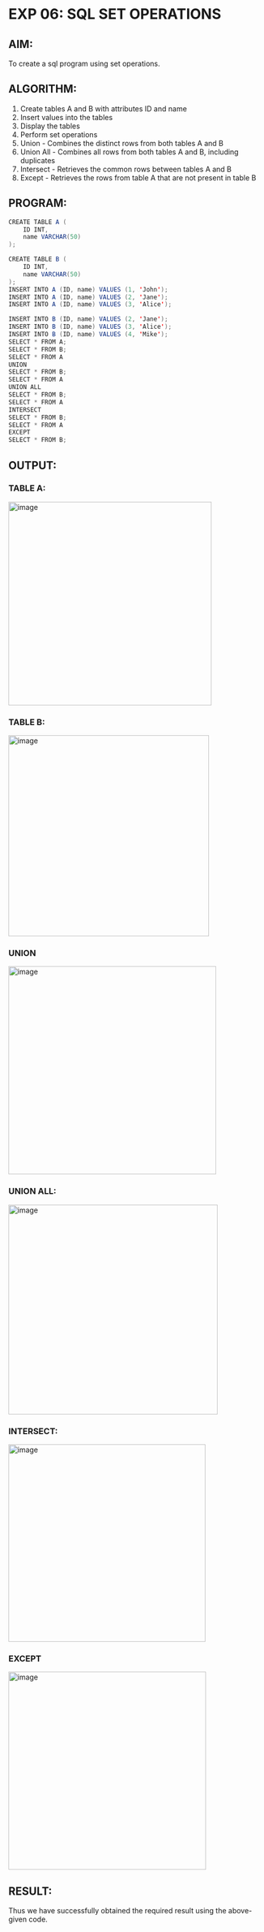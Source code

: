# EXP 06: SQL SET OPERATIONS

## AIM:

To create a sql program using set operations.

## ALGORITHM:

1) Create tables A and B with attributes ID and name
2) Insert values into the tables
3) Display the tables
4) Perform set operations
5) Union - Combines the distinct rows from both tables A and B
6) Union All - Combines all rows from both tables A and B, including duplicates
7) Intersect - Retrieves the common rows between tables A and B
8) Except - Retrieves the rows from table A that are not present in table B

## PROGRAM:
```java
CREATE TABLE A (
    ID INT,
    name VARCHAR(50)
);

CREATE TABLE B (
    ID INT,
    name VARCHAR(50)
);
INSERT INTO A (ID, name) VALUES (1, 'John');
INSERT INTO A (ID, name) VALUES (2, 'Jane');
INSERT INTO A (ID, name) VALUES (3, 'Alice');

INSERT INTO B (ID, name) VALUES (2, 'Jane');
INSERT INTO B (ID, name) VALUES (3, 'Alice');
INSERT INTO B (ID, name) VALUES (4, 'Mike');
SELECT * FROM A;
SELECT * FROM B;
SELECT * FROM A
UNION
SELECT * FROM B;
SELECT * FROM A
UNION ALL
SELECT * FROM B;
SELECT * FROM A
INTERSECT
SELECT * FROM B;
SELECT * FROM A
EXCEPT
SELECT * FROM B;
```
## OUTPUT:

### TABLE A:

<img width="401" alt="image" src="https://github.com/Monisha-11/EXP-06---SET-OPERATION/assets/93427240/7163bcab-ce1b-463d-a87f-24fb279cd300">

### TABLE B:

<img width="396" alt="image" src="https://github.com/Monisha-11/EXP-06---SET-OPERATION/assets/93427240/1e264a41-8af7-448d-b6c3-4068dbc8fcc6">

### UNION 

<img width="410" alt="image" src="https://github.com/Monisha-11/EXP-06---SET-OPERATION/assets/93427240/fc0ce7a9-8186-4d2a-ba88-f10d823e85c6">

### UNION ALL:

<img width="413" alt="image" src="https://github.com/Monisha-11/EXP-06---SET-OPERATION/assets/93427240/731937b5-dbe7-4fd6-ac47-7931150213c3">

### INTERSECT:

<img width="389" alt="image" src="https://github.com/Monisha-11/EXP-06---SET-OPERATION/assets/93427240/961a19cf-b7a8-49d1-a9e3-dd898fd43d0e">

### EXCEPT

<img width="390" alt="image" src="https://github.com/Monisha-11/EXP-06---SET-OPERATION/assets/93427240/8861ae93-b662-436c-bfec-338751e597a2">

## RESULT:

Thus we have successfully obtained the required result using the above-given code.
